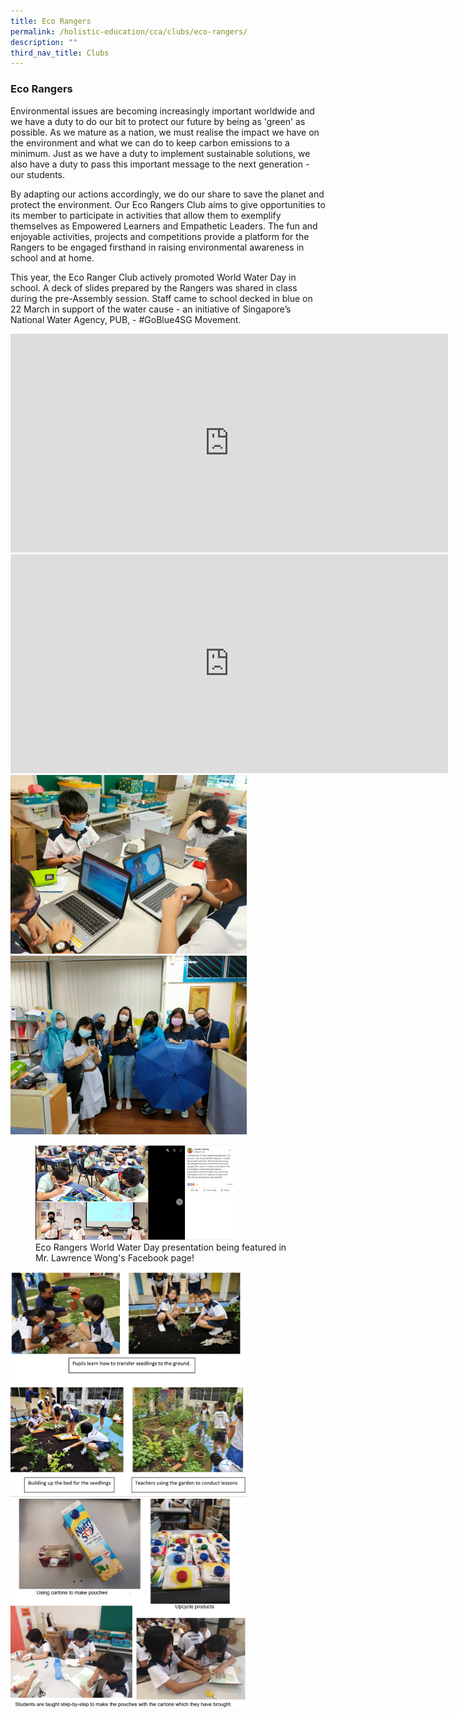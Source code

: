 ```yaml
---
title: Eco Rangers
permalink: /holistic-education/cca/clubs/eco-rangers/
description: ""
third_nav_title: Clubs
---
```

### **Eco Rangers**
Environmental issues are becoming increasingly important worldwide and we have a duty to do our bit to protect our future by being as 'green' as possible. As we mature as a nation, we must realise the impact we have on the environment and what we can do to keep carbon emissions to a minimum. Just as we have a duty to implement sustainable solutions, we also have a duty to pass this important message to the next generation - our students. 

By adapting our actions accordingly, we do our share to save the planet and protect the environment. Our Eco Rangers Club aims to give opportunities to its member to participate in activities that allow them to exemplify themselves as Empowered Learners and Empathetic Leaders. The fun and enjoyable activities, projects and competitions provide a platform for the Rangers to be engaged firsthand in raising environmental awareness in school and at home. 

This year, the Eco Ranger Club actively promoted World Water Day in school. A deck of slides prepared by the Rangers was shared in class during the pre-Assembly session. Staff came to school decked in blue on 22 March in support of the water cause - an initiative of Singapore’s National Water Agency, PUB, - #GoBlue4SG Movement.

<iframe width="700" height="350" src="https://www.youtube.com/embed/LdF1Vghftz8" title="Eco Rangers 1" frameborder="0" allow="accelerometer; autoplay; clipboard-write; encrypted-media; gyroscope; picture-in-picture" allowfullscreen></iframe>

<iframe width="700" height="350" src="https://www.youtube.com/embed/_rTkYtGdDio" title="Eco Rangers 2 wmv" frameborder="0" allow="accelerometer; autoplay; clipboard-write; encrypted-media; gyroscope; picture-in-picture" allowfullscreen></iframe>

<img style="width:75%" src="/images/eco4.jpg">

<img style="width:75%" src="/images/eco5.jpg">

<figure>
<img style="width:75%" src="/images/eco1.jpg">
<figcaption>  Eco Rangers World Water Day presentation being featured in Mr. Lawrence Wong's Facebook page!
 </figcaption>
</figure>

<img style="width:75%" src="/images/eco2.png">

<img style="width:75%" src="/images/eco3.png">
